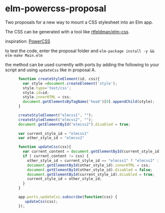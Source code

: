# elm-powercss-proposal

Two proposals for a new way to mount a CSS stylesheet into an Elm app. 

The CSS can be generated with a tool like [rtfeldman/elm-css](https://github.com/rtfeldman/elm-css).

inspiration: [PowerCSS](http://powercss.org/)

to test the code, enter the proposal folder and `elm-package install -y && elm-make Main.elm`

the method can be used currently with ports by adding the following to your script and using `updateCss` like in proposal A. 


```javascript
      function createStyleElement(id, css){
        var style =document.createElement('style');
        style.type='text/css';
        style.id=id;
        style.innerHTML = css;
        document.getElementsByTagName('head')[0].appendChild(style);  
      }

      createStyleElement("elmcss1", "");
      createStyleElement("elmcss2", "");
      document.getElementById("elmcss2").disabled = true;
      
      var current_style_id = "elmcss1"
      var other_style_id = "elmcss2"

      function updateCss(css){
        var current_content = document.getElementById(current_style_id).innerHTML;
        if ( current_content != css) {
          other_style_id = current_style_id == "elmcss1" ? "elmcss2" : "elmcss1"
          document.getElementById(other_style_id).innerHTML = css;
          document.getElementById(other_style_id).disabled = false;
          document.getElementById(current_style_id).disabled = true;
          current_style_id = other_style_id;
        }
      }

      app.ports.updateCss.subscribe(function(css) {
         updateCss(css);
      });
```
